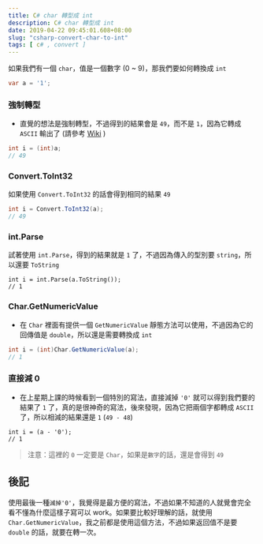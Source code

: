 ```yaml
---
title: C# char 轉型成 int
description: C# char 轉型成 int
date: 2019-04-22 09:45:01.608+08:00
slug: "csharp-convert-char-to-int"
tags: [ c# , convert ]
---
```


如果我們有一個 `char`，值是一個數字 (0 ~ 9)，那我們要如何轉換成 `int`

```csharp
var a = '1';
```

### 強制轉型

- 直覺的想法是強制轉型，不過得到的結果會是 `49`，而不是 `1`，因為它轉成 `ASCII` 輸出了 (請參考 [Wiki](https://zh.wikipedia.org/wiki/ASCII) )

```csharp
int i = (int)a;
// 49
```

### Convert.ToInt32

如果使用 `Convert.ToInt32` 的話會得到相同的結果 `49`

```csharp
int i = Convert.ToInt32(a);
// 49
```

### int.Parse

試著使用 `int.Parse`，得到的結果就是 `1` 了，不過因為傳入的型別要 `string`，所以還要 `ToString`

```
int i = int.Parse(a.ToString());
// 1
```

### Char.GetNumericValue

- 在 `Char` 裡面有提供一個 `GetNumericValue` 靜態方法可以使用，不過因為它的回傳值是 `double`，所以還是需要轉換成 `int`

```csharp
int i = (int)Char.GetNumericValue(a);
// 1
```

### 直接減 0

- 在上星期上課的時候看到一個特別的寫法，直接減掉 `'0'` 就可以得到我們要的結果了 `1` 了，真的是很神奇的寫法，後來發現，因為它把兩個字都轉成 `ASCII` 了，所以相減的結果還是 `1` (`49 - 48`)

```
int i = (a - '0');
// 1
```

> 注意：這裡的 `0` 一定要是 `Char`，如果是`數字`的話，還是會得到 `49`

## 後記

使用最後一種`減掉'0'`，我覺得是最方便的寫法，不過如果不知道的人就覺會完全看不懂為什麼這樣子寫可以 work。如果要比較好理解的話，就使用 `Char.GetNumericValue`，我之前都是使用這個方法，不過如果返回值不是要 `double` 的話，就要在轉一次。